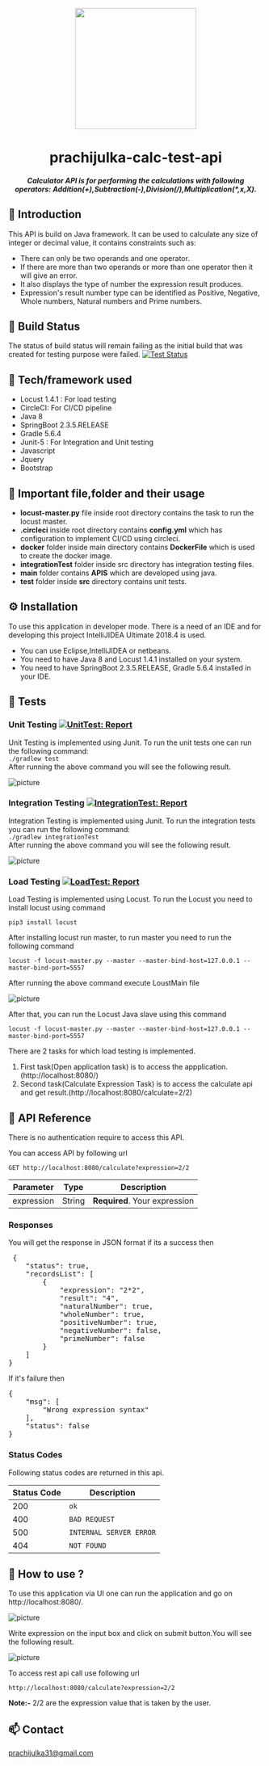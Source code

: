 <p align="center">
    <img width= "240" src="https://github.com/PrachiJulka/prachijulka-calc-test-api/blob/master/src/main/resources/static/image/calculator.png"/>
</div>

<h1 align="center">prachijulka-calc-test-api</h1>
<h5 align="center">Calculator API is for performing the calculations with following operators: Addition(+),Subtraction(-),Division(/),Multiplication(*,x,X).</h5>

## :monocle_face: Introduction
This API is build on Java framework. It can be used to calculate any size of integer or decimal value, it contains constraints such as:
- There can only be two operands and one operator.
- If there are more than two operands or more than one operator then it will give an error.
- It also displays the type of number the expression result produces.
- Expression's result number type can be identified as Positive, Negative, Whole numbers, Natural numbers and Prime numbers.

## :wrench: Build Status 
The status of build status will remain failing as the initial build that was created for testing purpose were failed. 
[![Test Status](https://circleci.com/gh/PrachiJulka/prachijulka-calc-test-api.svg?branch=de&circle-token=d55c8481528fc81ba6fab4dfd3da6b4607f3fe52&style=shield)](https://circleci.com/gh/PrachiJulka/prachijulka-calc-test-api?branch=de&circle-token=d55c8481528fc81ba6fab4dfd3da6b4607f3fe52&style=shield)

## :rocket: Tech/framework used
- Locust 1.4.1 : For load testing
- CircleCI: For CI/CD pipeline
- Java 8
- SpringBoot 2.3.5.RELEASE
- Gradle 5.6.4
- Junit-5 : For Integration and Unit testing
- Javascript
- Jquery
- Bootstrap

## :file_folder: Important file,folder and their usage
- **locust-master.py** file inside root directory contains the task to run the locust master.
- **.circleci** inside root directory contains **config.yml** which has configuration to implement CI/CD using circleci.
- **docker** folder inside main directory contains **DockerFile** which is used to create the docker image.
- **integrationTest** folder inside src directory has integration testing files.
- **main** folder contains **APIS** which are developed using java.
- **test** folder inside **src** directory contains unit tests.

## :gear: Installation
To use this application in developer mode. There is a need of an IDE and for developing this project IntelliJIDEA Ultimate 2018.4 is used.
- You can use Eclipse,IntelliJIDEA or netbeans.
- You need to have Java 8 and Locust 1.4.1 installed on your system.
- You need to have SpringBoot 2.3.5.RELEASE, Gradle 5.6.4 installed in your IDE.

## :test_tube: Tests

### Unit Testing [![UnitTest: Report](https://img.shields.io/badge/Unit%20Test-Report-green.svg)](https://prachijulka.github.io/prachijulka-calc-test-api/src/main/resources/templates/test-report/test/index.html)

Unit Testing is implemented using Junit. To run the unit tests one can run the following command:<br/>
`./gradlew test` <br/>
After running the above command you will see the following result.<br/>

![picture](https://github.com/PrachiJulka/prachijulka-calc-test-api/blob/master/src/main/resources/static/image/UnitTest.png)

### Integration Testing [![IntegrationTest: Report](https://img.shields.io/badge/Integration%20Test-Report-green.svg)](https://prachijulka.github.io/prachijulka-calc-test-api/src/main/resources/templates/test-report/integrationTest/index.html)

Integration Testing is implemented using Junit. To run the integration tests you can run the following command: <br/>
`./gradlew integrationTest` <br/>
After running the above command you will see the following result.<br/>

![picture](https://github.com/PrachiJulka/prachijulka-calc-test-api/blob/master/src/main/resources/static/image/IntegrationTest.png)

### Load Testing [![LoadTest: Report](https://img.shields.io/badge/Load%20Test-Report-green.svg)](https://prachijulka.github.io/prachijulka-calc-test-api/src/main/resources/templates/locust-report/report_1607175264.055484.html)
Load Testing is implemented using Locust. To run the Locust you need to install locust using command <br/>

`pip3 install locust` </br>

After installing locust run master, to run master you need to run the following command <br/>

`locust -f locust-master.py --master --master-bind-host=127.0.0.1 --master-bind-port=5557` <br/>

After running the above command execute LoustMain file <br/>

![picture](https://github.com/PrachiJulka/prachijulka-calc-test-api/blob/master/src/main/resources/static/image/LocustTest.png)

After that, you can run the Locust Java slave using this command <br/>

`locust -f locust-master.py --master --master-bind-host=127.0.0.1 --master-bind-port=5557` <br/>

There are 2 tasks for which load testing is implemented.<br/>
1. First task(Open application task) is to access the appplication.(http://localhost:8080/)
2. Second task(Calculate Expression Task) is to access the calculate api and get result.(http://localhost:8080/calculate=2/2)

## :page_with_curl: API Reference
There is no authentication require to access this API.

You can access API by following url <br/>

`GET http://localhost:8080/calculate?expression=2/2`

| Parameter | Type | Description |
| --- | --- | --- |
| expression | String | **Required**. Your expression |

### Responses
You will get the response in JSON format if its a success then

<pre> {
    "status": true,
    "recordsList": [
        {
            "expression": "2*2",
            "result": "4",
            "naturalNumber": true,
            "wholeNumber": true,
            "positiveNumber": true,
            "negativeNumber": false,
            "primeNumber": false
        }
    ]
}</pre>

If it's failure then

<pre>
{
    "msg": [
        "Wrong expression syntax"
    ],
    "status": false
}
</pre>

### Status Codes
Following status codes are returned in this api.

| Status Code | Description |
| --- | --- |
| 200 | `ok` |
| 400 | `BAD REQUEST` |
| 500 | `INTERNAL SERVER ERROR` |
| 404 | `NOT FOUND` |

## :memo: How to use ?
To use this application via UI one can run the application and go on http://localhost:8080/.

![picture](https://github.com/PrachiJulka/prachijulka-calc-test-api/blob/master/src/main/resources/static/image/UI.png)

Write expression on the input box and click on submit button.You will see the following result.

![picture](https://github.com/PrachiJulka/prachijulka-calc-test-api/blob/master/src/main/resources/static/image/UIresult.png)

To access rest api call use following url

`http://localhost:8080/calculate?expression=2/2`
 
**Note:-** 2/2 are the expression value that is taken by the user.


## :mailbox: Contact
prachijulka31@gmail.com
